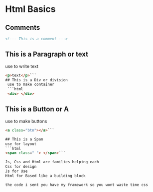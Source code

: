 
<link rel="stylesheet"
href="mdfutr.css"/>

# Html Basics

## Comments
```html
<!--- This is a comment --->
```

## This is a Paragraph or text
 use to write text

```html
<p>text</p>```
## This is a Div or division
 use to make container
 ```html
 <div> </div>
 ```
 
## This is a Button or A 
use to make buttons

```html
<a class="btn"></a>```

## This is a Span
use for layout
```html
<span class=" "> </span>```

Js, Css and Html are families helping each
Css for design
Js for Use
Html for Based like a building block

the code i sent you have my framework so you wont waste time css
